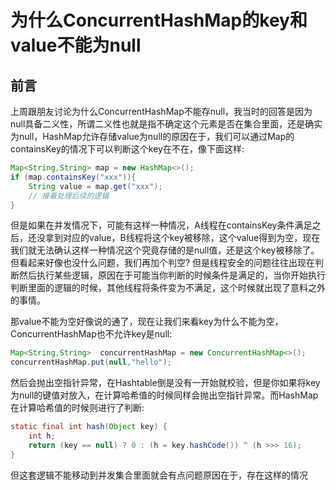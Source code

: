 # 为什么ConcurrentHashMap的key和value不能为null



## 前言

上周跟朋友讨论为什么ConcurrentHashMap不能存null，我当时的回答是因为null具备二义性，所谓二义性也就是指不确定这个元素是否在集合里面，还是确实为null，HashMap允许存储value为null的原因在于，我们可以通过Map的containsKey的情况下可以判断这个key在不在，像下面这样:

```java
Map<String,String> map = new HashMap<>();
if (map.containsKey("xxx")){
    String value = map.get("xxx");
    // 接着处理后续的逻辑
}
```

但是如果在并发情况下，可能有这样一种情况，A线程在containsKey条件满足之后，还没拿到对应的value，B线程将这个key被移除，这个value得到为空，现在我们就无法确认这样一种情况这个究竟存储的是null值，还是这个key被移除了。但看起来好像也没什么问题，我们再加个判空? 但是线程安全的问题往往出现在判断然后执行某些逻辑，原因在于可能当你判断的时候条件是满足的，当你开始执行判断里面的逻辑的时候，其他线程将条件变为不满足，这个时候就出现了意料之外的事情。

那value不能为空好像说的通了，现在让我们来看key为什么不能为空，ConcurrentHashMap也不允许key是null:

```java
Map<String,String>  concurrentHashMap = new ConcurrentHashMap<>();
concurrentHashMap.put(null,"hello");
```

然后会抛出空指针异常，在Hashtable倒是没有一开始就校验，但是你如果将key为null的键值对放入，在计算哈希值的时候同样会抛出空指针异常。而HashMap在计算哈希值的时候则进行了判断:

```java
static final int hash(Object key) {
    int h;
    return (key == null) ? 0 : (h = key.hashCode()) ^ (h >>> 16);
}
```

但这套逻辑不能移动到并发集合里面就会有点问题原因在于，存在这样的情况



